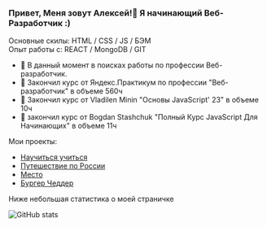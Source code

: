 ### Привет, Меня зовут Алексей!👋 Я начинающий Веб-Разработчик :)

Основные скилы:
HTML / CSS / JS / БЭМ  
Опыт работы с:
REACT / MongoDB / GIT

- 🔭 В данный момент в поисках работы по профессии Веб-разработчик.
- 🌱 Закончил курс от Яндекс.Практикум по профессии "Веб-разработчик" в объеме 560ч
- 🌱 Закончил курс от Vladilen Minin "Основы JavaScript' 23" в объеме 10ч
- 🌱 закончил курс от Bogdan Stashchuk "Полный Курс JavaScript Для Начинающих" в объеме 11ч

Мои проекты:
* [Научиться учиться](https://github.com/Shum-Ok/how-to-learn)
* [Путешествие по России](https://github.com/Shum-Ok/yet-another-project)
* [Место](https://github.com/Shum-Ok/mesto)
* [Бургер Чеддер](https://github.com/Shum-Ok/burger-chedder
)

Ниже небольшая статистика о моей страничке

![GitHub stats](https://github-readme-stats.vercel.app/api?username=Shum-Ok&show_icons=true)
